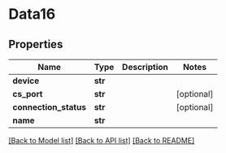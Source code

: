 # Data16

## Properties
Name | Type | Description | Notes
------------ | ------------- | ------------- | -------------
**device** | **str** |  | 
**cs_port** | **str** |  | [optional] 
**connection_status** | **str** |  | [optional] 
**name** | **str** |  | 

[[Back to Model list]](../README.md#documentation-for-models) [[Back to API list]](../README.md#documentation-for-api-endpoints) [[Back to README]](../README.md)


